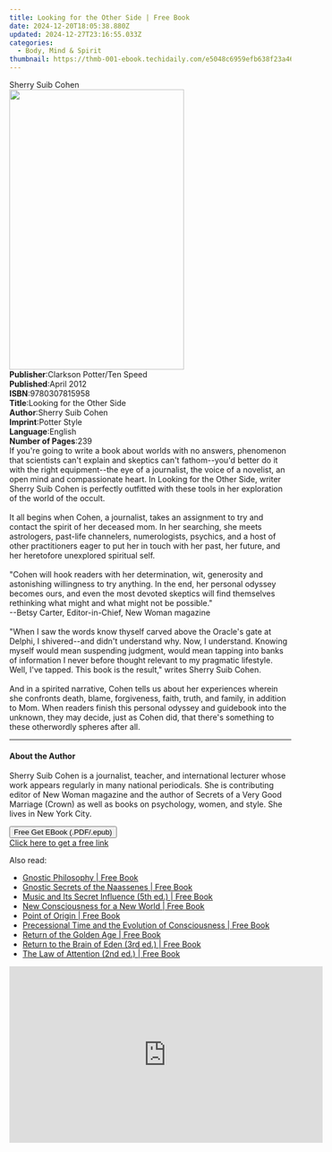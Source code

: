 ```yaml
---
title: Looking for the Other Side | Free Book
date: 2024-12-20T18:05:38.880Z
updated: 2024-12-27T23:16:55.033Z
categories:
  - Body, Mind & Spirit
thumbnail: https://thmb-001-ebook.techidaily.com/e5048c6959efb638f23a46a15866504737fa72e402153c9e141dafa95c54ad3e.jpg
---
```

<main id="book-container">
  <div class="flex flex-col">
    <div class="book-brief flex-1 py-6 px-4 sm:p-6 md:py-10 md:px-8">
      <!-- brief-->
      <div class="book-brief-main">Sherry Suib Cohen</div>
    </div>
    <div
      class="book-meta-info flex-1 grid gap-4 col-start-1 col-end-3 row-start-1 sm:mb-6 sm:grid-cols-4 lg:gap-6 lg:col-start-2 lg:row-end-6 lg:row-span-6 lg:mb-0"
    >
      <div
        class="book-meta-info-left place-content-center mt-4 p-4 text-sm leading-6 col-start-2 col-span-2 dark:text-slate-400"
      >
        <img
          class="w-full h-500 object-cover rounded-lg sm:h-255 sm:col-span-2 lg:col-span-full"
          src="https://img-001-ebook.techidaily.com/f8d71bbdc9b15d76ef0bd990b70169013c0a335e30288f74786c61d4aba71ff9.jpg"
          alt=""
          width="312"
          height="500"
        />
      </div>
      <div
        class="book-meta-info-right mt-2 col-start-1 row-start-2 col-span-3 self-center"
      >
        <!-- meta data  -->
        <div class="flex flex-col px-4 md:px-8">
          <div class="flex-1">
            <strong>Publisher</strong>:<span class="px-2"
              >Clarkson Potter/Ten Speed</span
            >
          </div>
          <div class="flex-1">
            <strong>Published</strong>:<span class="px-2">April 2012</span>
          </div>
          <div class="flex-1">
            <strong>ISBN</strong>:<span class="px-2">9780307815958</span>
          </div>
          <div class="flex-1">
            <strong>Title</strong>:<span class="px-2"
              >Looking for the Other Side</span
            >
          </div>
          <div class="flex-1">
            <strong>Author</strong>:<span class="px-2">Sherry Suib Cohen</span>
          </div>
          <div class="flex-1">
            <strong>Imprint</strong>:<span class="px-2">Potter Style</span>
          </div>
          <div class="flex-1">
            <strong>Language</strong>:<span class="px-2">English</span>
          </div>
          <div class="flex-1">
            <strong>Number of Pages</strong>:<span class="px-2">239</span>
          </div>
        </div>
      </div>
    </div>
    <div class="book-description flex-1 py-6 px-4 sm:p-6 md:py-10 md:px-8">
      <div class="book-description-main">
        <div accordion-content="" id="description">
          If you're going to write a book about worlds with no answers,
          phenomenon that scientists can't explain and skeptics can't
          fathom--you'd better do it with the right equipment--the eye of a
          journalist, the voice of a novelist, an open mind and compassionate
          heart. In Looking for the Other Side, writer Sherry Suib Cohen is
          perfectly outfitted with these tools in her exploration of the world
          of the occult.<br /><br />It all begins when Cohen, a journalist,
          takes an assignment to try and contact the spirit of her deceased mom.
          In her searching, she meets astrologers, past-life channelers,
          numerologists, psychics, and a host of other practitioners eager to
          put her in touch with her past, her future, and her heretofore
          unexplored spiritual self.<br /><br />"Cohen will hook readers with
          her determination, wit, generosity and astonishing willingness to try
          anything. In the end, her personal odyssey becomes ours, and even the
          most devoted skeptics will find themselves rethinking what might and
          what might not be possible."<br />--Betsy Carter, Editor-in-Chief, New
          Woman magazine<br /><br />"When I saw the words know thyself carved
          above the Oracle's gate at Delphi, I shivered--and didn't understand
          why. Now, I understand. Knowing myself would mean suspending judgment,
          would mean tapping into banks of information I never before thought
          relevant to my pragmatic lifestyle. Well, I've tapped. This book is
          the result," writes Sherry Suib Cohen. <br /><br />And in a spirited
          narrative, Cohen tells us about her experiences wherein she confronts
          death, blame, forgiveness, faith, truth, and family, in addition to
          Mom. When readers finish this personal odyssey and guidebook into the
          unknown, they may decide, just as Cohen did, that there's something to
          these otherwordly spheres after all.
        </div>
        <div class="accordion-fader"></div>
      </div>
    </div>
    <div class="book-excerpts flex-1 py-6 px-4 sm:p-6 md:py-10 md:px-8">
      <!-- excerpts-->
      <div class="book-excerpts-main">
        <hr />
        <h4 class="placeholder placeholder-heading">
          <span>About the Author</span>
        </h4>
        <p>
          Sherry Suib Cohen is a journalist, teacher, and international lecturer
          whose work appears regularly in many national periodicals. She is
          contributing editor of New Woman magazine and the author of Secrets of
          a Very Good Marriage (Crown) as well as books on psychology, women,
          and style. She lives in New York City.
        </p>
      </div>
    </div>
    <div
      class="book-about-author flex-1 py-6 px-4 sm:p-6 md:py-10 md:px-8"
    ></div>
    <div class="book-free-get flex-1 py-6 px-4 sm:p-6 md:py-10 md:px-8">
      <button
        id="btn-free-get"
        class="bg-blue-500 hover:bg-blue-700 text-white font-bold py-2 px-4 rounded"
      >
        Free Get EBook (.PDF/.epub)
      </button>
      <div id="countdown-display" class="px-2 text-lg mt-2"></div>
      <a
        id="free-link"
        class="hidden bg-blue-500 hover:bg-blue-700 text-white font-bold py-2 px-4 rounded"
        href="https://www.ebooks.com/en-us/book/875513/looking-for-the-other-side/sherry-suib-cohen/"
        target="_blank"
        >Click here to get a free link</a
      >
    </div>
    <script>
      let countdownTime = 0;
      let countdownInterval = null;
      document
        .getElementById('btn-free-get')
        .addEventListener('click', startCountdown);
      function startCountdown() {
        countdownTime = new Date().getTime() + 60000 * 3;
        countdownInterval = setInterval(updateCountdown, 1000);
        document.getElementById('btn-free-get').disabled = true;
        document
          .getElementById('btn-free-get')
          .classList.add('bg-gray-500', 'cursor-not-allowed');
      }
      function updateCountdown() {
        let currentTime = new Date().getTime();
        let timeLeft = countdownTime - currentTime;
        let secondsLeft = Math.floor(timeLeft / 1000);
        document.getElementById('countdown-display').innerHTML =
          `Remaining time: ${secondsLeft} seconds.`;
        if (secondsLeft <= 0) {
          clearInterval(countdownInterval);
          document.getElementById('btn-free-get').classList.add('hidden');
          document.getElementById('free-link').classList.remove('hidden');
          document.getElementById('countdown-display').innerHTML = '';
        }
      }
    </script>
  </div>
</main>

<ins class="adsbygoogle"
      style="display:block"
      data-ad-client="ca-pub-7571918770474297"
      data-ad-slot="8358498916"
      data-ad-format="auto"
      data-full-width-responsive="true"></ins>
    

<span class="atpl-alsoreadstyle">Also read:</span>
<div><ul>
<li><a href="https://novels-ebooks.techidaily.com/95782044-9781594777677-gnostic-philosophy/"><u>Gnostic Philosophy | Free Book</u></a></li>
<li><a href="https://novels-ebooks.techidaily.com/95782043-9781594776151-gnostic-secrets-of-the-naassenes/"><u>Gnostic Secrets of the Naassenes | Free Book</u></a></li>
<li><a href="https://novels-ebooks.techidaily.com/95782042--music-and-its-secret-influence-5th-ed/"><u>Music and Its Secret Influence (5th ed.) | Free Book</u></a></li>
<li><a href="https://novels-ebooks.techidaily.com/95782047-9781594778094-new-consciousness-for-a-new-world/"><u>New Consciousness for a New World | Free Book</u></a></li>
<li><a href="https://novels-ebooks.techidaily.com/95782050-9781620554456-point-of-origin/"><u>Point of Origin | Free Book</u></a></li>
<li><a href="https://novels-ebooks.techidaily.com/95782054-9781594779404-precessional-time-and-the-evolution-of-consciousness/"><u>Precessional Time and the Evolution of Consciousness | Free Book</u></a></li>
<li><a href="https://novels-ebooks.techidaily.com/95782053-9781620551981-return-of-the-golden-age/"><u>Return of the Golden Age | Free Book</u></a></li>
<li><a href="https://novels-ebooks.techidaily.com/95782051-9781620552520-return-to-the-brain-of-eden-3rd-ed/"><u>Return to the Brain of Eden (3rd ed.) | Free Book</u></a></li>
<li><a href="https://novels-ebooks.techidaily.com/95782046-9781594779206-the-law-of-attention-2nd-ed/"><u>The Law of Attention (2nd ed.) | Free Book</u></a></li>
</ul></div>

<!-- affiliate ads begin -->
<iframe width="560" height="315" src="https://www.youtube.com/embed/YpnYKIrpgZQ?si=94zicAHp1CH-0oso" title="YouTube video player" frameborder="0" allow="accelerometer; autoplay; clipboard-write; encrypted-media; gyroscope; picture-in-picture; web-share" referrerpolicy="strict-origin-when-cross-origin" allowfullscreen></iframe>
<!-- affiliate ads end -->

